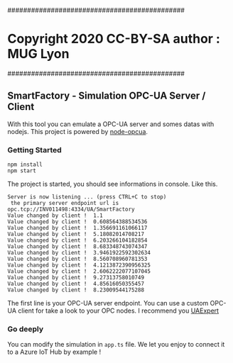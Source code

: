 #############################################

# Copyright 2020 CC-BY-SA author : MUG Lyon

#############################################

## SmartFactory - Simulation OPC-UA Server / Client

With this tool you can emulate a OPC-UA server and somes datas with nodejs.
This project is powered by  [node-opcua](https://github.com/node-opcua/node-opcua "node-opcua").

### Getting Started
```
npm install
npm start
```

The project is started, you should see informations in console. Like this.

```
Server is now listening ... (press CTRL+C to stop)
 the primary server endpoint url is  opc.tcp://INV011498:4334/UA/SmartFactory
Value changed by client !  1.1
Value changed by client !  0.608564388534536
Value changed by client !  1.356691161066117
Value changed by client !  5.18082014708217
Value changed by client !  6.203266104182854
Value changed by client !  8.683348743074347
Value changed by client !  3.9461922592302634
Value changed by client !  8.560708960781353
Value changed by client !  4.1213872390956325
Value changed by client !  2.6062222077107045
Value changed by client !  9.27313758010749
Value changed by client !  4.85616050355457
Value changed by client !  8.23009544175288
```

The first line is your OPC-UA server endpoint. You can use a custom OPC-UA client for take a look to your OPC nodes.
I recommend you [UAExpert](https://www.unified-automation.com/products/development-tools/uaexpert.html "UAExpert")

### Go deeply
You can modify the simulation in `app.ts` file.
We let you enjoy to connect it to a Azure IoT Hub by example !